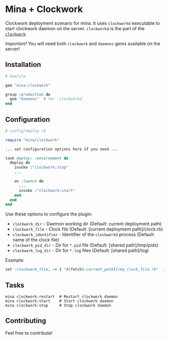 # Mina + Clockwork

Clockwork deployment scenario for mina. It uses `clockworkd` executable to start
clockwork daemon on the server. `clockworkd` is the part of the [`clockwork`](https://github.com/Rykian/clockwork).

*Important!* You will need both `clockwork` and `daemons` gems available on the server!

## Installation

```ruby
# Gemfile

gem "mina-clockwork"

group :production do
  gem "daemons"  # for `clockworkd`
end
```

## Configuration

```ruby
# config/deploy.rb

require "mina/clockwork"

... set configuration options here if you need ...

task deploy: :environment do
  deploy do
    invoke :"clockwork:stop"
    ...

    on :launch do
      ...
      invoke :"clockwork:start"
    end
  end
end
```

Use these options to configure the plugin:

* `clockwork_dir` - Daemon working dir (Default: current deployment path)
* `clockwork_file` - Clock file (Default: [current deployment path]/clock.rb)
* `clockwork_identifier` - Identifier of the `clockworkd` process (Default: name of the clock file)
* `clockwork_pid_dir` - Dir for `*.pid` file (Default: [shared path]/tmp/pids)
* `clockwork_log_dir` - Dir for `*.log` files (Default: [shared path]/log)

Example:

```ruby
set :clockwork_file, -> { "#{fetch(:current_path)}/my_clock_file.rb"  }
```

## Tasks

```
mina clockwork:restart  # Restart clockwork daemon
mina clockwork:start    # Start clockwork daemon
mina clockwork:stop     # Stop clockwork daemon
```


## Contributing

Feel free to contribute!
